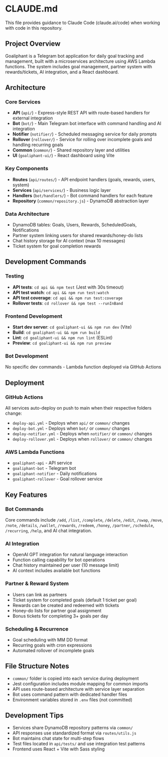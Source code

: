 # CLAUDE.md

This file provides guidance to Claude Code (claude.ai/code) when working with code in this repository.

## Project Overview
Goaliphant is a Telegram bot application for daily goal tracking and management, built with a microservices architecture using AWS Lambda functions. The system includes goal management, partner system with rewards/tickets, AI integration, and a React dashboard.

## Architecture

### Core Services
- **API** (`api/`) - Express-style REST API with route-based handlers for external integration
- **Bot** (`bot/`) - Main Telegram bot interface with command handling and AI integration
- **Notifier** (`notifier/`) - Scheduled messaging service for daily prompts
- **Rollover** (`rollover/`) - Service for rolling over incomplete goals and handling recurring goals
- **Common** (`common/`) - Shared repository layer and utilities
- **UI** (`goaliphant-ui/`) - React dashboard using Vite

### Key Components
- **Routes** (`api/routes/`) - API endpoint handlers (goals, rewards, users, system)
- **Services** (`api/services/`) - Business logic layer
- **Handlers** (`bot/handlers/`) - Bot command handlers for each feature
- **Repository** (`common/repository.js`) - DynamoDB abstraction layer

### Data Architecture
- DynamoDB tables: Goals, Users, Rewards, ScheduledGoals, Notifications
- Partner system linking users for shared rewards/honey-do lists
- Chat history storage for AI context (max 10 messages)
- Ticket system for goal completion rewards

## Development Commands

### Testing
- **API tests**: `cd api && npm test` (Jest with 30s timeout)
- **API test watch**: `cd api && npm run test:watch`
- **API test coverage**: `cd api && npm run test:coverage`
- **Rollover tests**: `cd rollover && npm test --runInBand`

### Frontend Development
- **Start dev server**: `cd goaliphant-ui && npm run dev` (Vite)
- **Build**: `cd goaliphant-ui && npm run build`
- **Lint**: `cd goaliphant-ui && npm run lint` (ESLint)
- **Preview**: `cd goaliphant-ui && npm run preview`

### Bot Development
No specific dev commands - Lambda function deployed via GitHub Actions

## Deployment

### GitHub Actions
All services auto-deploy on push to main when their respective folders change:
- `deploy-api.yml` - Deploys when `api/` or `common/` changes
- `deploy-bot.yml` - Deploys when `bot/` or `common/` changes
- `deploy-notifier.yml` - Deploys when `notifier/` or `common/` changes
- `deploy-rollover.yml` - Deploys when `rollover/` or `common/` changes

### AWS Lambda Functions
- `goaliphant-api` - API service
- `goaliphant-bot` - Telegram bot
- `goaliphant-notifier` - Daily notifications
- `goaliphant-rollover` - Goal rollover service

## Key Features

### Bot Commands
Core commands include `/add`, `/list`, `/complete`, `/delete`, `/edit`, `/swap`, `/move`, `/note`, `/details`, `/wallet`, `/rewards`, `/redeem`, `/honey`, `/partner`, `/schedule`, `/recurring`, `/help`, and AI chat integration.

### AI Integration
- OpenAI GPT integration for natural language interaction
- Function calling capability for bot operations
- Chat history maintained per user (10 message limit)
- AI context includes available bot functions

### Partner & Reward System
- Users can link as partners
- Ticket system for completed goals (default 1 ticket per goal)
- Rewards can be created and redeemed with tickets
- Honey-do lists for partner goal assignment
- Bonus tickets for completing 3+ goals per day

### Scheduling & Recurrence
- Goal scheduling with MM DD format
- Recurring goals with cron expressions
- Automated rollover of incomplete goals

## File Structure Notes
- `common/` folder is copied into each service during deployment
- Jest configuration includes module mapping for common imports
- API uses route-based architecture with service layer separation
- Bot uses command pattern with dedicated handler files
- Environment variables stored in `.env` files (not committed)

## Development Tips
- Services share DynamoDB repository patterns via `common/`
- API responses use standardized format via `routes/utils.js`
- Bot maintains chat state for multi-step flows
- Test files located in `api/tests/` and use integration test patterns
- Frontend uses React + Vite with Sass styling